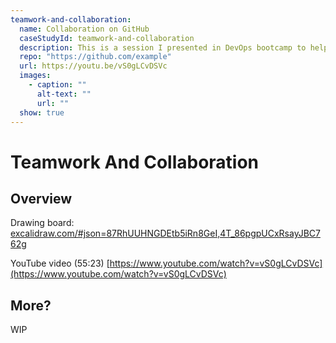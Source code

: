 ```yaml
---
teamwork-and-collaboration:
  name: Collaboration on GitHub
  caseStudyId: teamwork-and-collaboration
  description: This is a session I presented in DevOps bootcamp to help colleagues on how to efficiently collaboarate on GitHub.
  repo: "https://github.com/example"
  url: https://youtu.be/vS0gLCvDSVc
  images:
    - caption: ""
      alt-text: ""
      url: ""
  show: true
---
```


# Teamwork And Collaboration

## Overview

Drawing board: [excalidraw.com/#json=87RhUUHNGDEtb5iRn8GeI,4T_86pgpUCxRsayJBC762g](excalidraw.com/#json=87RhUUHNGDEtb5iRn8GeI,4T_86pgpUCxRsayJBC762g)

YouTube video (55:23) [https://www.youtube.com/watch?v=vS0gLCvDSVc](https://www.youtube.com/watch?v=vS0gLCvDSVc)

## More?

WIP
